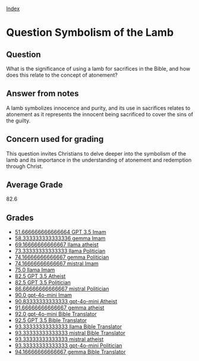 
[Index](../../index.md)
# Question Symbolism of the Lamb
## Question
What is the significance of using a lamb for sacrifices in the Bible, and how does this relate to the concept of atonement?

## Answer from notes
A lamb symbolizes innocence and purity, and its use in sacrifices relates to atonement as it represents the innocent being sacrificed to cover the sins of the guilty.

## Concern used for grading
This question invites Christians to delve deeper into the symbolism of the lamb and its importance in the understanding of atonement and redemption through Christ.

## Average Grade
82.6

## Grades
 * [51.666666666666664 GPT 3.5 Imam](../answers/GPT_3.5_Imam/Symbolism_of_the_Lamb.md)
 * [58.333333333333336 gemma Imam](../answers/gemma_Imam/Symbolism_of_the_Lamb.md)
 * [69.16666666666667 llama atheist](../answers/llama_atheist/Symbolism_of_the_Lamb.md)
 * [73.33333333333333 llama Politician](../answers/llama_Politician/Symbolism_of_the_Lamb.md)
 * [74.16666666666667 gemma Politician](../answers/gemma_Politician/Symbolism_of_the_Lamb.md)
 * [74.16666666666667 mistral Imam](../answers/mistral_Imam/Symbolism_of_the_Lamb.md)
 * [75.0 llama Imam](../answers/llama_Imam/Symbolism_of_the_Lamb.md)
 * [82.5 GPT 3.5 Atheist](../answers/GPT_3.5_Atheist/Symbolism_of_the_Lamb.md)
 * [82.5 GPT 3.5 Politician](../answers/GPT_3.5_Politician/Symbolism_of_the_Lamb.md)
 * [86.66666666666667 mistral Politician](../answers/mistral_Politician/Symbolism_of_the_Lamb.md)
 * [90.0 gpt-4o-mini Imam](../answers/gpt-4o-mini_Imam/Symbolism_of_the_Lamb.md)
 * [90.83333333333333 gpt-4o-mini Atheist](../answers/gpt-4o-mini_Atheist/Symbolism_of_the_Lamb.md)
 * [91.66666666666667 gemma atheist](../answers/gemma_atheist/Symbolism_of_the_Lamb.md)
 * [92.0 gpt-4o-mini Bible Translator](../answers/gpt-4o-mini_Bible_Translator/Symbolism_of_the_Lamb.md)
 * [92.5 GPT 3.5 Bible Translator](../answers/GPT_3.5_Bible_Translator/Symbolism_of_the_Lamb.md)
 * [93.33333333333333 llama Bible Translator](../answers/llama_Bible_Translator/Symbolism_of_the_Lamb.md)
 * [93.33333333333333 mistral Bible Translator](../answers/mistral_Bible_Translator/Symbolism_of_the_Lamb.md)
 * [93.33333333333333 mistral atheist](../answers/mistral_atheist/Symbolism_of_the_Lamb.md)
 * [93.33333333333333 gpt-4o-mini Politician](../answers/gpt-4o-mini_Politician/Symbolism_of_the_Lamb.md)
 * [94.16666666666667 gemma Bible Translator](../answers/gemma_Bible_Translator/Symbolism_of_the_Lamb.md)
